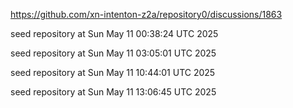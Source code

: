 https://github.com/xn-intenton-z2a/repository0/discussions/1863

seed repository at Sun May 11 00:38:24 UTC 2025

seed repository at Sun May 11 03:05:01 UTC 2025

seed repository at Sun May 11 10:44:01 UTC 2025

seed repository at Sun May 11 13:06:45 UTC 2025
